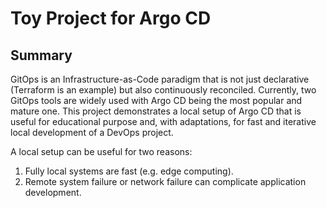# Toy Project for Argo CD

## Summary

GitOps is an Infrastructure-as-Code paradigm that is not just declarative (Terraform is an example) but also continuously reconciled. Currently, two GitOps tools are widely used with Argo CD being the most popular and mature one. This project demonstrates a local setup of Argo CD that is useful for educational purpose and, with adaptations, for fast and iterative local development of a DevOps project.

A local setup can be useful for two reasons:

1. Fully local systems are fast (e.g. edge computing).
2. Remote system failure or network failure can complicate application development.

